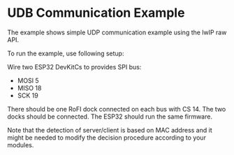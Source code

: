 # UDB Communication Example

The example shows simple UDP communication example using the lwIP raw API.

To run the example, use following setup:

Wire two ESP32 DevKitCs to provides SPI bus:

- MOSI 5
- MISO 18
- SCK 19

There should be one RoFI dock connected on each bus with CS 14. The two docks
should be connected. The ESP32 should run the same firmware.

Note that the detection of server/client is based on MAC address and it might be needed to modify the decision procedure according to your modules.
